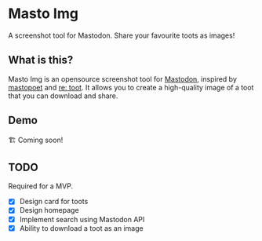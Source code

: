 # Masto Img

A screenshot tool for Mastodon. Share your favourite toots as images!

## What is this?

Masto Img is an opensource screenshot tool for [Mastodon](https://joinmastodon.org/), inspired by [mastopoet](https://github.com/raikasdev/mastopoet) and [re: toot](https://retoot.app/). It allows you to create a high-quality image of a toot that you can download and share.

## Demo

🏗️ Coming soon!

## TODO

Required for a MVP.

- [x] Design card for toots
- [x] Design homepage
- [x] Implement search using Mastodon API
- [x] Ability to download a toot as an image